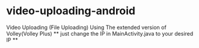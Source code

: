 # video-uploading-android
Video Uploading (File Uploading) Using The extended version of Volley(Volley Plus)
** just change the IP in MainActivity.java to your desired IP **
